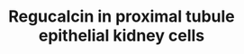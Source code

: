---
annotations:
- id: CL:1000497
  parent: animal cell
  type: Cell Type Ontology
  value: kidney cell
- id: DOID:557
  type: Disease Ontology
  value: kidney disease
- id: PW:0000004
  parent: regulatory pathway
  type: Pathway Ontology
  value: regulatory pathway
- id: PW:0000003
  parent: signaling pathway
  type: Pathway Ontology
  value: signaling pathway
- id: DOID:1074
  type: Disease Ontology
  value: kidney failure
authors:
- P.vanLier
- Fehrhart
- Egonw
- Mkutmon
- Eweitz
citedin: ''
communities: []
description: This pathway includes the proximal tubule epithelial kidney cells (NRK52E
  cell) with a basolateral and apical side and other schematic illustrated organelles
  involved in the process of kidney function. The influence of regucalcin on the intra-and
  extracellular Ca2+ regulation is showed which are both involved in cell proliferation,
  ion transport and apoptosis and are important in normal kidney function. When the
  regulation of regucalcin and other factors are downregulated and suppressed the
  kidney fails in functionality and so renal fibrosis will develop. First of all,
  TNF-B and TNF-a do have an impact on the activity of Smad which has an impact on
  the development of a-SMA that induced renal fibrosis. NF-kB, stimulated by TNF-a,
  activates the transcription factor p65 that induced the IL-8 expression which is
  involved in inflammatory pathways. On the other hand, regucalcin inhibits the a-SMA
  which means that the formation of renal fibrosis is inhibited. Further, TNF-B stimulates
  the caspase 8 that activates the cytochrome C which activate the apoptosis pathway.
  Also, here regucalcin function as an inhibitor for Apaf1 that results in an inhibition
  of the apoptosis pathway and activate the Bcl-2 (suppressor of apoptotic cell death).
  Besides the TNF-B and TNF-a pathway, there is an RTK pathway illustrated which activates
  the PI3K and RAS pathway for stimulation of the protein and cell proliferation.
  According to Yamaguchi M. (2015), regucalcin activates the Akt1 to induce the protein
  proliferation even further when PI3K is inhibited. The RTK pathway shows interaction
  with the cAMP pathway that stimulate the protein kinase A and the PIP2 pathway that
  stimulate the protein kinase C and IP3. These all will stimulate Ca2+ release from
  the endoplasmic reticulum (ER). This Ca2+ can migrate and enters the mitochondria
  through the Ca2+ uniporter which results in the activation of mitochondrial biological
  processes or release of different mitochondrial factors. Hence, calcium controls
  and modulate cell apoptosis and inflammation. MAP3K pathway might be involved in
  the stimulation of RAF1 to induce the cell proliferation and the increase in apoptosis
  by inhibition of Bcl-2 through JNK which is also activated by ROS. Ca2+ released
  by the ER can also bind to calmodulin to form the Ca2+/calmodulin complex that stimulates
  IP3, JNK, NOS, RGPR—p117 and NF1. The latter two proteins are involved in the enhancement
  of regucalcin gene expression. On the other hand, regucalcin can inhibit the activity
  of Ca2+/calmodulin complex and the NOS. Normally, phosphodiesterase binds cAMP that
  induced the degradation of cAMP which results in a decrease of protein kinase A
  that leads to a reduction of ER Ca2+ release. Regucalcin inhibits the phosphodiesterase
  in such a way that cAMP will not be degraded and the ER Ca2+ release can further
  occur. Remaining Ca2+ released from the ER can also transport to the microsomes,
  enters vis Ca2+ uniporter, to induce microsomal activities. This process of microsomal
  Ca2+ uptake can be diminished through the inhibition of IP3 kinase. Regucalcin is
  not only involved in the regulation of intracellular Ca2+ release or uptake, but
  also extracellular Ca2+ by stimulating the Ca2+/ATPase which leads to Ca2+ export.
  Besides that, the Na+/Ca2+ exchanger is important to be present on the basolateral
  membrane of the proximal tubule epithelial kidney cell to regulate the ion transport.
  On the apical membrane is the TRPV5 receptor present that regulate the import of
  Ca2+ from the lumen back into the kidney cell, but Ca2+ can also travel via paracellular
  transport. Further, in the nucleus the regucalcin has an influence on the inhibition
  of the serine/threonine phosphate (PSP), tyrosine phosphatase (PTP) and calcineurin
  gene expression. Normally, PSP stimulates the protein kinase A- and so the ER Ca2+
  release-, PTP stimulates the cell growth and differentiation and calcineurin will
  migrate to the cytoplasm for binding to the Ca2+ and stimulates the formation of
  Ca2+/calmodulin complex. In general, regucalcin regulates the factors and proteins
  involved in ion transport, cell proliferation and apoptosis.
last-edited: 2024-07-24
ndex: 777a9dcc-8b6e-11eb-9e72-0ac135e8bacf
organisms:
- Homo sapiens
redirect_from:
- /index.php/Pathway:WP4838
- /instance/WP4838
- /instance/WP4838_r134640
revision: r134640
schema-jsonld:
- '@context': https://schema.org/
  '@id': https://wikipathways.github.io/pathways/WP4838.html
  '@type': Dataset
  creator:
    '@type': Organization
    name: WikiPathways
  description: This pathway includes the proximal tubule epithelial kidney cells (NRK52E
    cell) with a basolateral and apical side and other schematic illustrated organelles
    involved in the process of kidney function. The influence of regucalcin on the
    intra-and extracellular Ca2+ regulation is showed which are both involved in cell
    proliferation, ion transport and apoptosis and are important in normal kidney
    function. When the regulation of regucalcin and other factors are downregulated
    and suppressed the kidney fails in functionality and so renal fibrosis will develop.
    First of all, TNF-B and TNF-a do have an impact on the activity of Smad which
    has an impact on the development of a-SMA that induced renal fibrosis. NF-kB,
    stimulated by TNF-a, activates the transcription factor p65 that induced the IL-8
    expression which is involved in inflammatory pathways. On the other hand, regucalcin
    inhibits the a-SMA which means that the formation of renal fibrosis is inhibited.
    Further, TNF-B stimulates the caspase 8 that activates the cytochrome C which
    activate the apoptosis pathway. Also, here regucalcin function as an inhibitor
    for Apaf1 that results in an inhibition of the apoptosis pathway and activate
    the Bcl-2 (suppressor of apoptotic cell death). Besides the TNF-B and TNF-a pathway,
    there is an RTK pathway illustrated which activates the PI3K and RAS pathway for
    stimulation of the protein and cell proliferation. According to Yamaguchi M. (2015),
    regucalcin activates the Akt1 to induce the protein proliferation even further
    when PI3K is inhibited. The RTK pathway shows interaction with the cAMP pathway
    that stimulate the protein kinase A and the PIP2 pathway that stimulate the protein
    kinase C and IP3. These all will stimulate Ca2+ release from the endoplasmic reticulum
    (ER). This Ca2+ can migrate and enters the mitochondria through the Ca2+ uniporter
    which results in the activation of mitochondrial biological processes or release
    of different mitochondrial factors. Hence, calcium controls and modulate cell
    apoptosis and inflammation. MAP3K pathway might be involved in the stimulation
    of RAF1 to induce the cell proliferation and the increase in apoptosis by inhibition
    of Bcl-2 through JNK which is also activated by ROS. Ca2+ released by the ER can
    also bind to calmodulin to form the Ca2+/calmodulin complex that stimulates IP3,
    JNK, NOS, RGPR—p117 and NF1. The latter two proteins are involved in the enhancement
    of regucalcin gene expression. On the other hand, regucalcin can inhibit the activity
    of Ca2+/calmodulin complex and the NOS. Normally, phosphodiesterase binds cAMP
    that induced the degradation of cAMP which results in a decrease of protein kinase
    A that leads to a reduction of ER Ca2+ release. Regucalcin inhibits the phosphodiesterase
    in such a way that cAMP will not be degraded and the ER Ca2+ release can further
    occur. Remaining Ca2+ released from the ER can also transport to the microsomes,
    enters vis Ca2+ uniporter, to induce microsomal activities. This process of microsomal
    Ca2+ uptake can be diminished through the inhibition of IP3 kinase. Regucalcin
    is not only involved in the regulation of intracellular Ca2+ release or uptake,
    but also extracellular Ca2+ by stimulating the Ca2+/ATPase which leads to Ca2+
    export. Besides that, the Na+/Ca2+ exchanger is important to be present on the
    basolateral membrane of the proximal tubule epithelial kidney cell to regulate
    the ion transport. On the apical membrane is the TRPV5 receptor present that regulate
    the import of Ca2+ from the lumen back into the kidney cell, but Ca2+ can also
    travel via paracellular transport. Further, in the nucleus the regucalcin has
    an influence on the inhibition of the serine/threonine phosphate (PSP), tyrosine
    phosphatase (PTP) and calcineurin gene expression. Normally, PSP stimulates the
    protein kinase A- and so the ER Ca2+ release-, PTP stimulates the cell growth
    and differentiation and calcineurin will migrate to the cytoplasm for binding
    to the Ca2+ and stimulates the formation of Ca2+/calmodulin complex. In general,
    regucalcin regulates the factors and proteins involved in ion transport, cell
    proliferation and apoptosis.
  keywords:
  - 3Na+
  - ACTA2
  - AKT1
  - AMP
  - APAF1
  - ATP2B3
  - Aldosterone
  - BAK1
  - BAX
  - BRAF
  - Bcl-2
  - CALCA
  - CASP3
  - CASP8
  - CASP9
  - Ca2+
  - Calmodulin
  - Cytochrome C
  - 'Cytoplasmic mineralocorticoid receptor '
  - DAG
  - Diacylglycerol
  - FFAR3
  - G3BP1
  - IP3
  - L-arginine
  - Lanthanum chloride
  - MAP2K1
  - MAP3K5
  - MAPK1
  - MAPK10
  - MAPK3
  - MCU
  - MEK
  - MTOR
  - NF1
  - 'NO'
  - NOS1
  - NR3C2
  - Nitric oxide signaling
  - PDE1B
  - PI3K3CA
  - PIP2
  - PMA
  - PPP3R1
  - PRKACA
  - PRKCQ
  - 'PSP '
  - PTH
  - PTP
  - RAF1
  - RELA
  - RGN
  - 'RGN '
  - ROS
  - ROS1
  - Ruthenium red
  - SEC16B
  - SENP8
  - SLC8A1
  - SMAD2
  - SMAD4
  - TGFB1
  - TGFBR1
  - TNFA
  - TNFRSF1A
  - TNFSF11
  - TRPV5
  - Trifluoperazine
  - cAMP
  license: CC0
  name: Regucalcin in proximal tubule epithelial kidney cells
seo: CreativeWork
title: Regucalcin in proximal tubule epithelial kidney cells
wpid: WP4838
---